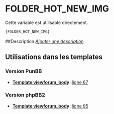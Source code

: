 # FOLDER_HOT_NEW_IMG


Cette variable est utilisable directement.

```html
{FOLDER_HOT_NEW_IMG}
```

##Description
[*Ajouter une description*](https://fa-tvars.appspot.com/var/FOLDER_HOT_NEW_IMG)

## Utilisations dans les templates

### Version PunBB

* __[Template viewforum_body](../tpl/var/punbb/viewforum_body.md#readme) :__[ligne 67](../tpl/src/punbb/viewforum_body.tpl#L67)

### Version phpBB2

* __[Template viewforum_body](../tpl/var/subsilver/viewforum_body.md#readme) :__[ligne 95](../tpl/src/subsilver/viewforum_body.tpl#L95)